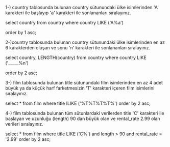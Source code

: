 1-) country tablosunda bulunan country sütunundaki ülke isimlerinden 'A' karakteri ile başlayıp 'a'
karakteri ile sonlananları sıralayınız.

select
country
from
country
where
country LIKE ('A%a')

order by 1 asc;


2-)country tablosunda bulunan country sütunundaki ülke isimlerinden en az 6 karakterden oluşan ve sonu 'n' 
karakteri ile sonlananları sıralayınız.

select
country,
LENGTH(country)
from
country
where
country LIKE ('_____%n')

order by 2 asc;

3-) film tablosunda bulunan title sütunundaki film isimlerinden en az 4 adet büyük ya da küçük harf
farketmesizin 'T' karakteri içeren film isimlerini sıralayınız.

select
*
from
film
where
title ILIKE ('%T%T%T%T%')
order by 2 asc;

4-) film tablosunda bulunan tüm sütunlardaki verilerden title 'C' karakteri ile başlayan ve 
uzunluğu (length) 90 dan büyük olan ve rental_rate 2.99 olan verileri sıralayınız.

select
*
from
film
where
title LIKE ('C%')
and
length > 90
and
rental_rate = '2.99'
order by 2 asc;